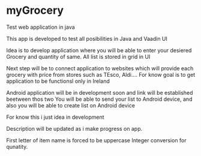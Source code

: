 # myGrocery
Test web application in java

This app is developed to test all posibilities in Java and Vaadin UI

Idea is to develop application where you will be able to enter your desiered Grocery and quantity of same.
All list is stored in grid in UI

Next step will be to connect application to websites which will provide each grocery with price from stores such as TEsco, Aldi....
For know goal is to get application to be functionsl only in Ireland

Android application will be in development soon and link will be established beetween thos two
You will be able to send your list to Android device, and also you will be able to create list on Android device

For know this i just idea in development

Description will be updated as i make progress on app.

First letter of item name is forced to be uppercase
Integer conversion for qunatity.